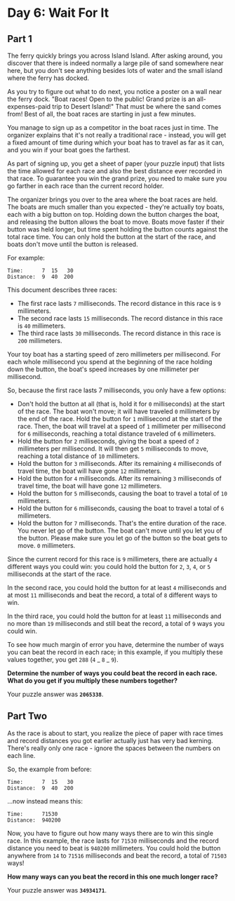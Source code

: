# Day 6: Wait For It

## Part 1

The ferry quickly brings you across Island Island. After asking around, you
discover that there is indeed normally a large pile of sand somewhere near here,
but you don't see anything besides lots of water and the small island where the
ferry has docked.

As you try to figure out what to do next, you notice a poster on a wall near the
ferry dock. "Boat races! Open to the public! Grand prize is an all-expenses-paid
trip to Desert Island!" That must be where the sand comes from! Best of all, the
boat races are starting in just a few minutes.

You manage to sign up as a competitor in the boat races just in time. The
organizer explains that it's not really a traditional race - instead, you will
get a fixed amount of time during which your boat has to travel as far as it
can, and you win if your boat goes the farthest.

As part of signing up, you get a sheet of paper (your puzzle input) that lists
the time allowed for each race and also the best distance ever recorded in that
race. To guarantee you win the grand prize, you need to make sure you go farther
in each race than the current record holder.

The organizer brings you over to the area where the boat races are held. The
boats are much smaller than you expected - they're actually toy boats, each with
a big button on top. Holding down the button charges the boat, and releasing the
button allows the boat to move. Boats move faster if their button was held
longer, but time spent holding the button counts against the total race time.
You can only hold the button at the start of the race, and boats don't move
until the button is released.

For example:

```
Time:      7  15   30
Distance:  9  40  200
```

This document describes three races:

- The first race lasts `7` milliseconds. The record distance in this race is `9`
  millimeters.
- The second race lasts `15` milliseconds. The record distance in this race is
  `40` millimeters.
- The third race lasts `30` milliseconds. The record distance in this race is
  `200` millimeters.

Your toy boat has a starting speed of zero millimeters per millisecond. For each
whole millisecond you spend at the beginning of the race holding down the
button, the boat's speed increases by one millimeter per millisecond.

So, because the first race lasts 7 milliseconds, you only have a few options:

- Don't hold the button at all (that is, hold it for `0` milliseconds) at the
  start of the race. The boat won't move; it will have traveled `0` millimeters
  by the end of the race. Hold the button for `1` millisecond at the start of
  the race. Then, the boat will travel at a speed of `1` millimeter per
  millisecond for `6` milliseconds, reaching a total distance traveled of `6`
  millimeters.
- Hold the button for `2` milliseconds, giving the boat a speed of `2`
  millimeters per millisecond. It will then get `5` milliseconds to move,
  reaching a total distance of `10` millimeters.
- Hold the button for `3` milliseconds. After its remaining `4` milliseconds of
  travel time, the boat will have gone `12` millimeters.
- Hold the button for `4` milliseconds. After its remaining `3` milliseconds of
  travel time, the boat will have gone `12` millimeters.
- Hold the button for `5` milliseconds, causing the boat to travel a total of
  `10` millimeters.
- Hold the button for `6` milliseconds, causing the boat to travel a total of
  `6` millimeters.
- Hold the button for `7` milliseconds. That's the entire duration of the race.
  You never let go of the button. The boat can't move until you let you of the
  button. Please make sure you let go of the button so the boat gets to move.
  `0` millimeters.

Since the current record for this race is `9` millimeters, there are actually
`4` different ways you could win: you could hold the button for `2`, `3`, `4`,
or `5` milliseconds at the start of the race.

In the second race, you could hold the button for at least `4` milliseconds and
at most `11` milliseconds and beat the record, a total of `8` different ways to
win.

In the third race, you could hold the button for at least `11` milliseconds and
no more than `19` milliseconds and still beat the record, a total of `9` ways
you could win.

To see how much margin of error you have, determine the number of ways you can
beat the record in each race; in this example, if you multiply these values
together, you get `288` (`4` _ `8` _ `9`).

**Determine the number of ways you could beat the record in each race. What do
you get if you multiply these numbers together?**

Your puzzle answer was **`2065338`**.

## Part Two

As the race is about to start, you realize the piece of paper with race times
and record distances you got earlier actually just has very bad kerning. There's
really only one race - ignore the spaces between the numbers on each line.

So, the example from before:

```
Time:      7  15   30
Distance:  9  40  200
```

...now instead means this:

```
Time:      71530
Distance:  940200
```

Now, you have to figure out how many ways there are to win this single race. In
this example, the race lasts for `71530` milliseconds and the record distance you
need to beat is `940200` millimeters. You could hold the button anywhere from `14`
to `71516` milliseconds and beat the record, a total of `71503` ways!

**How many ways can you beat the record in this one much longer race?**

Your puzzle answer was **`34934171`**.
